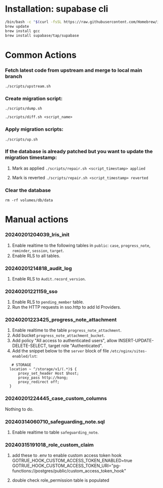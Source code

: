 # Installation: supabase cli

```sh
/bin/bash -c "$(curl -fsSL https://raw.githubusercontent.com/Homebrew/install/HEAD/install.sh)"
brew update
brew install gcc
brew install supabase/tap/supabase
```

# Common Actions

### Fetch latest code from upstream and merge to local main branch

`./scripts/upstream.sh`

### Create migration script:

`./scripts/dump.sh`

`./scripts/diff.sh <script_name>`

### Apply migration scripts:

`./scripts/up.sh`

### If the database is already patched but you want to update the migration timestamp:

1. Mark as applied
   `./scripts/repair.sh <script_timestamp> applied`

2. Mark is reverted
   `./scripts/repair.sh <script_timestamp> reverted`

### Clear the database

`rm -rf volumes/db/data`

# Manual actions

### 20240201204039_lris_init

1. Enable realtime to the following tables in `public`: `case`, `progress_note`, `reminder`, `session`, `target`.
2. Enable RLS to all tables.

### 20240201214818_audit_log

1. Enable RLS to `Audit.record_version`.

### 20240201221159_sso

1. Enable RLS to `pending_member` table.
2. Run the HTTP requests in sso.http to add Id Providers.

### 20240201223425_progress_note_attachment

1. Enable realtime to the table `progress_note_attachment`.
2. Add bucket `progress_note_attachment_bucket`.
3. Add policy "All access to authenticated users", allow INSERT-UPDATE-DELETE-SELECT, target role "Authenticated".
4. Add the snippet below to the `server` block of file `/etc/nginx/sites-enabled/lst`:

```
   # STORAGE
  location ~ ^/storage/v1/(.*)$ {
      proxy_set_header Host $host;
      proxy_pass http://kong;
      proxy_redirect off;
  }
```

### 20240201224445_case_custom_columns

Nothing to do.

### 20240314060710_safeguarding_note.sql

1. Enable realtime to table `safeguarding_note`.

### 20240315191018_role_custom_claim

1. add these to .env to enable custom access token hook
GOTRUE_HOOK_CUSTOM_ACCESS_TOKEN_ENABLED=true
GOTRUE_HOOK_CUSTOM_ACCESS_TOKEN_URI="pg-functions://postgres/public/custom_access_token_hook"

2. double check role_permission table is populated
